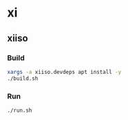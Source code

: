 # xi

## xiiso

### Build

```sh
xargs -a xiiso.devdeps apt install -y
./build.sh
```

### Run

```sh
./run.sh
```
